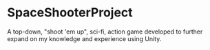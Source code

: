 # SpaceShooterProject
A top-down, "shoot 'em up", sci-fi, action game developed to further expand on my knowledge and experience using Unity. 
